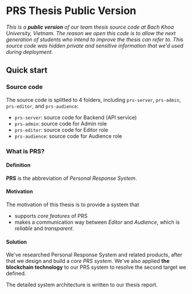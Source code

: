 # PRS Thesis Public Version

_This is a **public version** of our team thesis source code at Bach Khoa University, Vietnam. The reason we open this code is to allow the next generation of students who intend to improve the thesis can refer to. This source code was hidden private and sensitive information that we'd used during deployment._

## Quick start

### Source code

The source code is splitted to 4 folders, including `prs-server`, `prs-admin`, `prs-editor`, and `prs-audience`:

- `prs-server`: source code for Backend (API service)
- `prs-admin`: source code for Admin role
- `prs-editor`: source code for Editor role
- `prs-audience`: source code for Audience role

### What is PRS?

#### Definition

**PRS** is the abbreviation of *Personal Response System*. 

#### Motivation

The motivation of this thesis is to provide a system that

- supports *core features* of PRS
- makes a communication way between *Editor* and *Audience*, which is *reliable* and *transparent*.

#### Solution

We've researched Personal Response System and related products, after that we design and build a *core PRS system*. We've also applied **the blockchain technology** to our PRS system to resolve the second target we defined.

The detailed system architecture is written to our thesis report.
